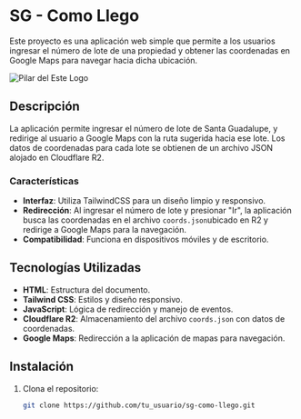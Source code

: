 # SG - Como Llego

Este proyecto es una aplicación web simple que permite a los usuarios ingresar el número de lote de una propiedad y obtener las coordenadas en Google Maps para navegar hacia dicha ubicación.

![Pilar del Este Logo](https://i.imgur.com/PZrOpqH.png)

## Descripción

La aplicación permite ingresar el número de lote de Santa Guadalupe, y redirige al usuario a Google Maps con la ruta sugerida hacia ese lote. Los datos de coordenadas para cada lote se obtienen de un archivo JSON alojado en Cloudflare R2.

### Características
- **Interfaz**: Utiliza TailwindCSS para un diseño limpio y responsivo.
- **Redirección**: Al ingresar el número de lote y presionar "Ir", la aplicación busca las coordenadas en el archivo `coords.json`ubicado en R2 y redirige a Google Maps para la navegación.
- **Compatibilidad**: Funciona en dispositivos móviles y de escritorio.

## Tecnologías Utilizadas

- **HTML**: Estructura del documento.
- **Tailwind CSS**: Estilos y diseño responsivo.
- **JavaScript**: Lógica de redirección y manejo de eventos.
- **Cloudflare R2**: Almacenamiento del archivo `coords.json` con datos de coordenadas.
- **Google Maps**: Redirección a la aplicación de mapas para navegación.

## Instalación

1. Clona el repositorio:
   ```bash
   git clone https://github.com/tu_usuario/sg-como-llego.git
